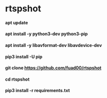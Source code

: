 # rtspshot
#### apt update
#### apt install -y python3-dev python3-pip
#### apt install -y libavformat-dev libavdevice-dev
#### pip3 install -U pip 
#### git clone https://github.com/fuad00/rtspshot
#### cd rtspshot
#### pip3 install -r requirements.txt